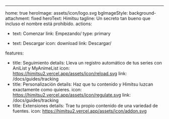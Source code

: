 ---
home: true
heroImage: assets/icon/logo.svg
bgImageStyle:
  background-attachment: fixed
heroText: Himitsu
tagline: Un secreto tan bueno que incluso el nombre está prohibido.
actions:
  - text: Comenzar
    link: Empezando/
    type: primary

  - text: Descargar
    icon: download
    link: Descargar/

features:
- title: Seguimiento
  details: Lleva un registro automático de tus series con AniList y MyAnimeList
  icon: https://himitsu2.vercel.app/assets/icon/reload.svg
  link: /docs/guides/tracking
- title: Personalización
  details: Haz que tu contenido y Himitsu luzcan exactamente como quieres.
  icon: https://himitsu2.vercel.app/assets/icon/regulate.svg
  link: /docs/guides/tracking
- title: Extensiones
  details: Trae tu propio contenido de una variedad de fuentes.
  icon: https://himitsu2.vercel.app/assets/icon/addon.svg
